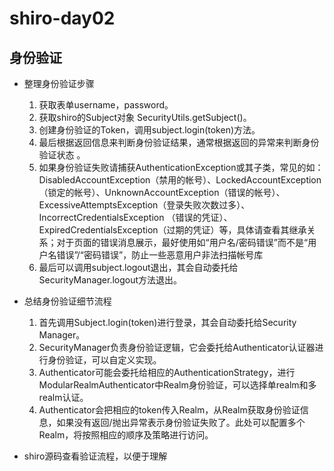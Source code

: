 # shiro-day02

## 身份验证  

* 整理身份验证步骤  
   1. 获取表单username，password。
   2. 获取shiro的Subject对象  SecurityUtils.getSubject()。
   3. 创建身份验证的Token，调用subject.login(token)方法。 
   4. 最后根据返回信息来判断身份验证结果，通常根据返回的异常来判断身份验证状态 。
   5. 如果身份验证失败请捕获AuthenticationException或其子类，常见的如：  
      DisabledAccountException（禁用的帐号）、LockedAccountException（锁定的帐号）、UnknownAccountException（错误的帐号）、      ExcessiveAttemptsException（登录失败次数过多）、IncorrectCredentialsException （错误的凭证）、ExpiredCredentialsException（过期的凭证）等，具体请查看其继承关系；对于页面的错误消息展示，最好使用如“用户名/密码错误”而不是“用户名错误”/“密码错误”，防止一些恶意用户非法扫描帐号库
   6. 最后可以调用subject.logout退出，其会自动委托给SecurityManager.logout方法退出。

* 总结身份验证细节流程  
   1. 首先调用Subject.login(token)进行登录，其会自动委托给Security Manager。   
   2. SecurityManager负责身份验证逻辑，它会委托给Authenticator认证器进行身份验证，可以自定义实现。   
   3. Authenticator可能会委托给相应的AuthenticationStrategy，进行ModularRealmAuthenticator中Realm身份验证，可以选择单realm和多realm认证。  
   4. Authenticator会把相应的token传入Realm，从Realm获取身份验证信息，如果没有返回/抛出异常表示身份验证失败了。此处可以配置多个Realm，将按照相应的顺序及策略进行访问。
   
* shiro源码查看验证流程，以便于理解    
   
